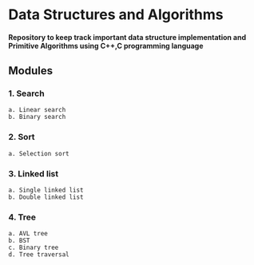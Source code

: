 #  Data Structures and Algorithms

 #### Repository to keep track important data structure implementation and Primitive Algorithms using C++,C programming language

## Modules
### 1. Search
    a. Linear search
    b. Binary search
### 2. Sort
    a. Selection sort
### 3. Linked list
    a. Single linked list
    b. Double linked list
### 4. Tree
    a. AVL tree
    b. BST 
    c. Binary tree
    d. Tree traversal

